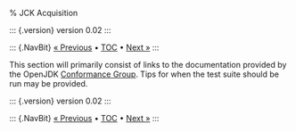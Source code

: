 % JCK Acquisition

::: {.version}
version 0.02
:::

::: {.NavBit}
[« Previous](testingChanges.html) • [TOC](index.html) • [Next »](producingChangeset.html)
:::

This section will primarily consist of links to the documentation provided by
the OpenJDK [Conformance Group](../groups/conformance). Tips for when the test suite should be run may be provided.

::: {.version}
version 0.02
:::

::: {.NavBit}
[« Previous](testingChanges.html) • [TOC](index.html) • [Next »](producingChangeset.html)
:::
